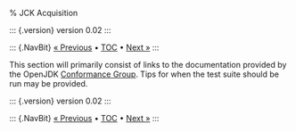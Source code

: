 % JCK Acquisition

::: {.version}
version 0.02
:::

::: {.NavBit}
[« Previous](testingChanges.html) • [TOC](index.html) • [Next »](producingChangeset.html)
:::

This section will primarily consist of links to the documentation provided by
the OpenJDK [Conformance Group](../groups/conformance). Tips for when the test suite should be run may be provided.

::: {.version}
version 0.02
:::

::: {.NavBit}
[« Previous](testingChanges.html) • [TOC](index.html) • [Next »](producingChangeset.html)
:::
